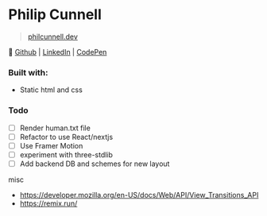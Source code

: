 # Philip Cunnell

> [philcunnell.dev](www.philcunnell.dev)

🔗 [Github](https://github.com/cunnellp5) |
[LinkedIn](https://www.linkedin.com/in/philip-cunnell/) |
[CodePen](http://codepen.io/philipcunnell/)

### Built with:

- Static html and css

### Todo

- [ ] Render human.txt file
- [ ] Refactor to use React/nextjs
- [ ] Use Framer Motion
- [ ] experiment with three-stdlib
- [ ] Add backend DB and schemes for new layout

misc

- https://developer.mozilla.org/en-US/docs/Web/API/View_Transitions_API
- https://remix.run/
